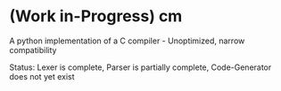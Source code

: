 # (Work in-Progress) cm
A python implementation of a C compiler - Unoptimized, narrow compatibility 

Status:
Lexer is complete, Parser is partially complete, Code-Generator does not yet exist
